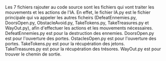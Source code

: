 Les 7 fichiers rajouter au code source sont les fichiers qui vont traiter les mouvements et les actions de l'IA.
En effet, le fichier IA.py est le fichier principale qui va appeler les autres ficheirs (DefeatEnnemies.py, DoorsOpen.py, ObstacleAvoid.py, TakeTokens.py, TakeTreasures.py et WayOut.py), afin d'effectuer les actions et les mouvements nécessaires.
DefeatEnnemies.py est pour la destruction des ennemies.
DoorsOpen.py est pour l'ouverture des portes.
OstaclesOpen.py est pour l'ouverture des portes.
TakeTokens.py est pour la récupération des jetons.
TakeTreasures.py est pour la récupération des trésores.
WayOut.py est pour trouver le chemin de sortie.
